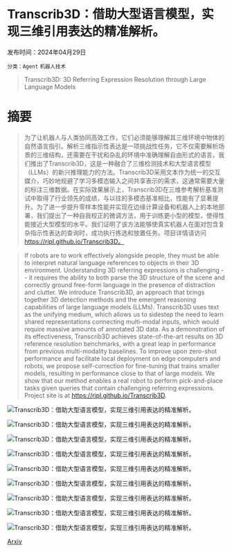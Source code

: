 # Transcrib3D：借助大型语言模型，实现三维引用表达的精准解析。

发布时间：2024年04月29日

`分类：Agent` `机器人技术`

> Transcrib3D: 3D Referring Expression Resolution through Large Language Models

# 摘要

> 为了让机器人与人类协同高效工作，它们必须能够理解其三维环境中物体的自然语言指引。解析三维指示性表达是一项挑战性任务，它不仅需要解析场景的三维结构，还需要在干扰和杂乱的环境中准确理解自由形式的语言。我们推出了Transcrib3D，这是一种融合了三维检测技术和大型语言模型（LLMs）的新兴推理能力的方法。Transcrib3D采用文本作为统一的交互媒介，巧妙地规避了学习多模态输入之间共享表示的需求，这通常需要大量的标注三维数据。在实际效果展示上，Transcrib3D在三维参考解析基准测试中取得了行业领先的成绩，与以往的多模态基准相比，性能有了显著提升。为了进一步提升零样本性能并实现在边缘计算设备和机器人上的本地部署，我们提出了一种自我校正的微调方法，用于训练更小型的模型，使得性能接近大型模型的水平。我们证明了该方法能够使真实机器人在面对包含复杂指示性表达的查询时，成功执行拣选和放置任务。项目详情请访问 https://ripl.github.io/Transcrib3D。

> If robots are to work effectively alongside people, they must be able to interpret natural language references to objects in their 3D environment. Understanding 3D referring expressions is challenging -- it requires the ability to both parse the 3D structure of the scene and correctly ground free-form language in the presence of distraction and clutter. We introduce Transcrib3D, an approach that brings together 3D detection methods and the emergent reasoning capabilities of large language models (LLMs). Transcrib3D uses text as the unifying medium, which allows us to sidestep the need to learn shared representations connecting multi-modal inputs, which would require massive amounts of annotated 3D data. As a demonstration of its effectiveness, Transcrib3D achieves state-of-the-art results on 3D reference resolution benchmarks, with a great leap in performance from previous multi-modality baselines. To improve upon zero-shot performance and facilitate local deployment on edge computers and robots, we propose self-correction for fine-tuning that trains smaller models, resulting in performance close to that of large models. We show that our method enables a real robot to perform pick-and-place tasks given queries that contain challenging referring expressions. Project site is at https://ripl.github.io/Transcrib3D.

![Transcrib3D：借助大型语言模型，实现三维引用表达的精准解析。](../../..//opt/data/Projects/HuggingArxiv/paper_images/2404.19221/x1.png)

![Transcrib3D：借助大型语言模型，实现三维引用表达的精准解析。](../../..//opt/data/Projects/HuggingArxiv/paper_images/2404.19221/x2.png)

![Transcrib3D：借助大型语言模型，实现三维引用表达的精准解析。](../../..//opt/data/Projects/HuggingArxiv/paper_images/2404.19221/x3.png)

![Transcrib3D：借助大型语言模型，实现三维引用表达的精准解析。](../../..//opt/data/Projects/HuggingArxiv/paper_images/2404.19221/transcrib3d_success_2.png)

![Transcrib3D：借助大型语言模型，实现三维引用表达的精准解析。](../../..//opt/data/Projects/HuggingArxiv/paper_images/2404.19221/The_foremost_pillow_on_the_bed_of_the_group_of_pillows.png)

![Transcrib3D：借助大型语言模型，实现三维引用表达的精准解析。](../../..//opt/data/Projects/HuggingArxiv/paper_images/2404.19221/x4.png)

![Transcrib3D：借助大型语言模型，实现三维引用表达的精准解析。](../../..//opt/data/Projects/HuggingArxiv/paper_images/2404.19221/x5.png)

![Transcrib3D：借助大型语言模型，实现三维引用表达的精准解析。](../../..//opt/data/Projects/HuggingArxiv/paper_images/2404.19221/The_cylinder_shaped_trash_can.png)

![Transcrib3D：借助大型语言模型，实现三维引用表达的精准解析。](../../..//opt/data/Projects/HuggingArxiv/paper_images/2404.19221/This_door_is_open_and_has_nothing_blocking_it.png)

[Arxiv](https://arxiv.org/abs/2404.19221)